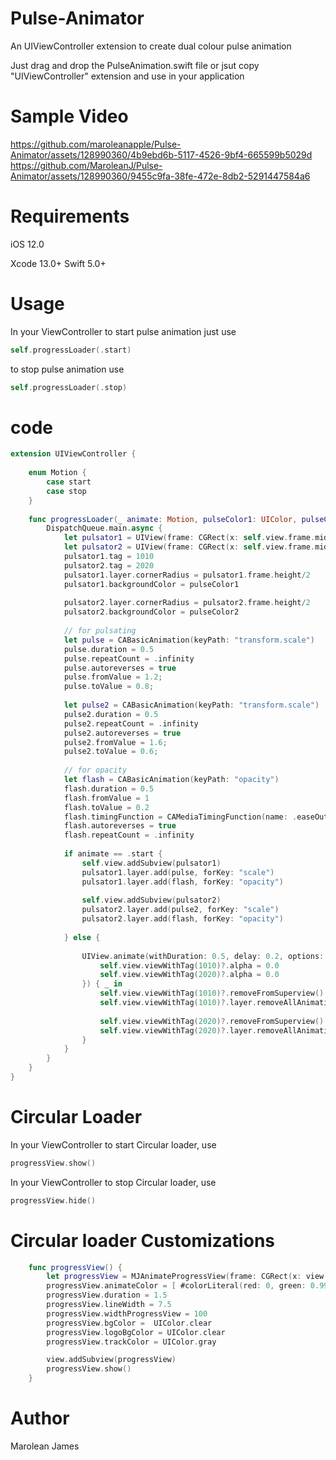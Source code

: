 # Pulse-Animator
An UIViewController extension to create dual colour pulse animation

Just drag and drop the PulseAnimation.swift file or jsut copy "UIViewController" extension and use in your application


# Sample Video

https://github.com/maroleanapple/Pulse-Animator/assets/128990360/4b9ebd6b-5117-4526-9bf4-665599b5029d
https://github.com/MaroleanJ/Pulse-Animator/assets/128990360/9455c9fa-38fe-472e-8db2-5291447584a6

# Requirements
iOS 12.0


Xcode 13.0+
Swift 5.0+

# Usage
In your ViewController to start pulse animation just use
```Swift
self.progressLoader(.start)
```
to stop pulse animation use
```Swift
self.progressLoader(.stop)
```

# code
```Swift
extension UIViewController {
    
    enum Motion {
        case start
        case stop
    }
    
    func progressLoader(_ animate: Motion, pulseColor1: UIColor, pulseColor2: UIColor) {
        DispatchQueue.main.async {
            let pulsator1 = UIView(frame: CGRect(x: self.view.frame.midX-25, y: self.view.frame.midY-25, width: 40, height: 40))
            let pulsator2 = UIView(frame: CGRect(x: self.view.frame.midX-20, y: self.view.frame.midY-20, width: 30, height: 30))
            pulsator1.tag = 1010
            pulsator2.tag = 2020
            pulsator1.layer.cornerRadius = pulsator1.frame.height/2
            pulsator1.backgroundColor = pulseColor1
            
            pulsator2.layer.cornerRadius = pulsator2.frame.height/2
            pulsator2.backgroundColor = pulseColor2
            
            // for pulsating
            let pulse = CABasicAnimation(keyPath: "transform.scale")
            pulse.duration = 0.5
            pulse.repeatCount = .infinity
            pulse.autoreverses = true
            pulse.fromValue = 1.2;
            pulse.toValue = 0.8;
            
            let pulse2 = CABasicAnimation(keyPath: "transform.scale")
            pulse2.duration = 0.5
            pulse2.repeatCount = .infinity
            pulse2.autoreverses = true
            pulse2.fromValue = 1.6;
            pulse2.toValue = 0.6;
            
            // for opacity
            let flash = CABasicAnimation(keyPath: "opacity")
            flash.duration = 0.5
            flash.fromValue = 1
            flash.toValue = 0.2
            flash.timingFunction = CAMediaTimingFunction(name: .easeOut)
            flash.autoreverses = true
            flash.repeatCount = .infinity
            
            if animate == .start {
                self.view.addSubview(pulsator1)
                pulsator1.layer.add(pulse, forKey: "scale")
                pulsator1.layer.add(flash, forKey: "opacity")
                
                self.view.addSubview(pulsator2)
                pulsator2.layer.add(pulse2, forKey: "scale")
                pulsator2.layer.add(flash, forKey: "opacity")
                
            } else {
                
                UIView.animate(withDuration: 0.5, delay: 0.2, options: .curveEaseOut, animations: {
                    self.view.viewWithTag(1010)?.alpha = 0.0
                    self.view.viewWithTag(2020)?.alpha = 0.0
                }) { _ in
                    self.view.viewWithTag(1010)?.removeFromSuperview()
                    self.view.viewWithTag(1010)?.layer.removeAllAnimations()
                    
                    self.view.viewWithTag(2020)?.removeFromSuperview()
                    self.view.viewWithTag(2020)?.layer.removeAllAnimations()
                }
            }
        }
    }
}
```

# Circular Loader

In your ViewController to start Circular loader, use
```Swift
progressView.show()
```
In your ViewController to stop Circular loader, use
```Swift
progressView.hide()
```

# Circular loader Customizations
```Swift
    func progressView() {
        let progressView = MJAnimateProgressView(frame: CGRect(x: view.frame.midX-75, y: view.frame.midY-75, width: 150, height: 150))
        progressView.animateColor = [ #colorLiteral(red: 0, green: 0.9914394021, blue: 1, alpha: 1)]
        progressView.duration = 1.5
        progressView.lineWidth = 7.5
        progressView.widthProgressView = 100
        progressView.bgColor =  UIColor.clear
        progressView.logoBgColor = UIColor.clear
        progressView.trackColor = UIColor.gray

        view.addSubview(progressView)
        progressView.show()
    }

```

# Author
Marolean James
